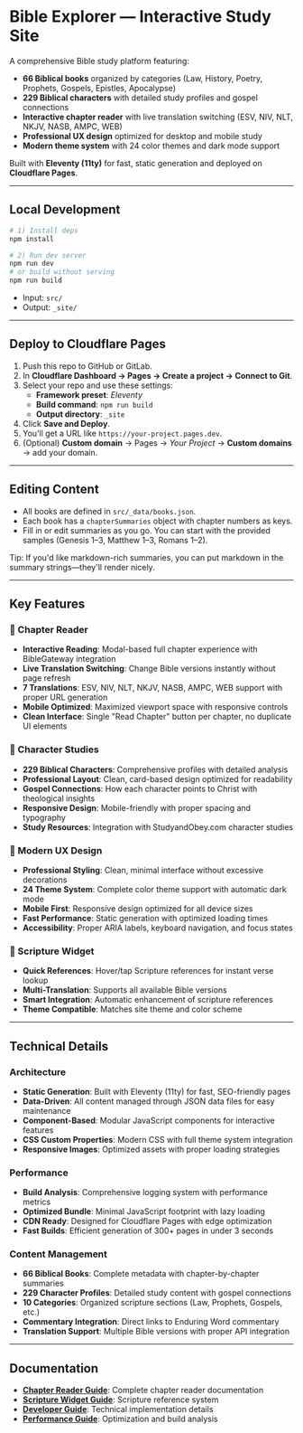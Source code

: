 # Bible Explorer — Interactive Study Site

A comprehensive Bible study platform featuring:
- **66 Biblical books** organized by categories (Law, History, Poetry, Prophets, Gospels, Epistles, Apocalypse)
- **229 Biblical characters** with detailed study profiles and gospel connections
- **Interactive chapter reader** with live translation switching (ESV, NIV, NLT, NKJV, NASB, AMPC, WEB)
- **Professional UX design** optimized for desktop and mobile study
- **Modern theme system** with 24 color themes and dark mode support

Built with **Eleventy (11ty)** for fast, static generation and deployed on **Cloudflare Pages**.

---

## Local Development

```bash
# 1) Install deps
npm install

# 2) Run dev server
npm run dev
# or build without serving
npm run build
```

- Input: `src/`
- Output: `_site/`

---

## Deploy to Cloudflare Pages

1. Push this repo to GitHub or GitLab.
2. In **Cloudflare Dashboard → Pages → Create a project → Connect to Git**.
3. Select your repo and use these settings:
   - **Framework preset**: *Eleventy*
   - **Build command**: `npm run build`
   - **Output directory**: `_site`
4. Click **Save and Deploy**.
5. You’ll get a URL like `https://your-project.pages.dev`.
6. (Optional) **Custom domain** → Pages → *Your Project* → **Custom domains** → add your domain.

---

## Editing Content

- All books are defined in `src/_data/books.json`.
- Each book has a `chapterSummaries` object with chapter numbers as keys.
- Fill in or edit summaries as you go. You can start with the provided samples (Genesis 1–3, Matthew 1–3, Romans 1–2).

Tip: If you'd like markdown-rich summaries, you can put markdown in the summary strings—they'll render nicely.

---

## Key Features

### 📖 Chapter Reader
- **Interactive Reading**: Modal-based full chapter experience with BibleGateway integration
- **Live Translation Switching**: Change Bible versions instantly without page refresh
- **7 Translations**: ESV, NIV, NLT, NKJV, NASB, AMPC, WEB support with proper URL generation
- **Mobile Optimized**: Maximized viewport space with responsive controls
- **Clean Interface**: Single "Read Chapter" button per chapter, no duplicate UI elements

### 👥 Character Studies  
- **229 Biblical Characters**: Comprehensive profiles with detailed analysis
- **Professional Layout**: Clean, card-based design optimized for readability
- **Gospel Connections**: How each character points to Christ with theological insights
- **Responsive Design**: Mobile-friendly with proper spacing and typography
- **Study Resources**: Integration with StudyandObey.com character studies

### 🎨 Modern UX Design
- **Professional Styling**: Clean, minimal interface without excessive decorations
- **24 Theme System**: Complete color theme support with automatic dark mode
- **Mobile First**: Responsive design optimized for all device sizes
- **Fast Performance**: Static generation with optimized loading times
- **Accessibility**: Proper ARIA labels, keyboard navigation, and focus states

### 📜 Scripture Widget
- **Quick References**: Hover/tap Scripture references for instant verse lookup
- **Multi-Translation**: Supports all available Bible versions
- **Smart Integration**: Automatic enhancement of scripture references
- **Theme Compatible**: Matches site theme and color scheme

---

## Technical Details

### Architecture
- **Static Generation**: Built with Eleventy (11ty) for fast, SEO-friendly pages
- **Data-Driven**: All content managed through JSON data files for easy maintenance
- **Component-Based**: Modular JavaScript components for interactive features
- **CSS Custom Properties**: Modern CSS with full theme system integration
- **Responsive Images**: Optimized assets with proper loading strategies

### Performance
- **Build Analysis**: Comprehensive logging system with performance metrics
- **Optimized Bundle**: Minimal JavaScript footprint with lazy loading
- **CDN Ready**: Designed for Cloudflare Pages with edge optimization
- **Fast Builds**: Efficient generation of 300+ pages in under 3 seconds

### Content Management
- **66 Biblical Books**: Complete metadata with chapter-by-chapter summaries
- **229 Character Profiles**: Detailed study content with gospel connections  
- **10 Categories**: Organized scripture sections (Law, Prophets, Gospels, etc.)
- **Commentary Integration**: Direct links to Enduring Word commentary
- **Translation Support**: Multiple Bible versions with proper API integration

---

## Documentation

- **[Chapter Reader Guide](docs/CHAPTER_READER_GUIDE.md)**: Complete chapter reader documentation
- **[Scripture Widget Guide](docs/SCRIPTURE_WIDGET_GUIDE.md)**: Scripture reference system
- **[Developer Guide](docs/DEVELOPER_GUIDE.md)**: Technical implementation details
- **[Performance Guide](docs/PERFORMANCE.md)**: Optimization and build analysis
